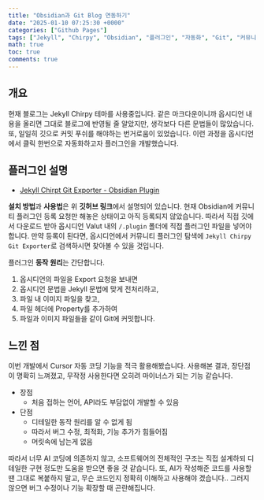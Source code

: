 ```yaml
---
title: "Obsidian과 Git Blog 연동하기"
date: "2025-01-10 07:25:30 +0000"
categories: ["Github Pages"]
tags: ["Jekyll", "Chirpy", "Obsidian", "플러그인", "자동화", "Git", "커뮤니티", "코드"]
math: true
toc: true
comments: true
---
```


## 개요

현재 블로그는 Jekyll Chirpy 테마를 사용중입니다. 같은 마크다운이니까 옵시디언 내용을 올리면 그대로 블로그에 반영될 줄 알았지만, 생각보다 다른 문법들이 많았습니다. 또, 일일히 깃으로 커밋 푸쉬를 해야하는 번거로움이 있었습니다. 이런 과정을 옵시디언에서 클릭 한번으로 자동화하고자 플러그인을 개발했습니다.

## 플러그인 설명

- [Jekyll Chirpt Git Exporter - Obsidian Plugin](https://github.com/qlsjtmek2/jekyll-chirpy-git-exporter)

**설치 방법**과 **사용법**은 위 **깃허브 링크**에서 설명되어 있습니다. 현재 Obsidian에 커뮤니티 플러그인 등록 요청만 해놓은 상태이고 아직 등록되지 않았습니다. 따라서 직접 깃에서 다운로드 받아 옵시디언 Valut 내의 `/.plugin` 폴더에 직접 플러그인 파일을 넣어야 합니다. 만약 등록이 된다면, 옵시디언에서 커뮤니티 플러그인 탐색에 `Jekyll Chirpy Git Exporter`로 검색하시면 찾아볼 수 있을 것입니다.

플러그인 **동작 원리**는 간단합니다.

1. 옵시디언의 파일을 Export 요청을 보내면
2. 옵시디언 문법을 Jekyll 문법에 맞게 전처리하고,
3. 파일 내 이미지 파일을 찾고,
4. 파일 헤더에 Property를 추가하여
5. 파일과 이미지 파일들을 같이 Git에 커밋합니다.

## 느낀 점

이번 개발에서 Cursor 자동 코딩 기능을 적극 활용해봤습니다. 사용해본 결과, 장단점이 명확히 느껴졌고, 무작정 사용한다면 오히려 마이너스가 되는 기능 같습니다.

- 장점
	- 처음 접하는 언어, API라도 부담없이 개발할 수 있음
- 단점
	- 디테일한 동작 원리를 알 수 없게 됨
	- 따라서 버그 수정, 최적화, 기능 추가가 힘들어짐
	- 머릿속에 남는게 없음

따라서 너무 AI 코딩에 의존하지 않고, 소프트웨어의 전체적인 구조는 직접 설계하되 디테일한 구현 정도만 도움을 받으면 좋을 것 같습니다. 또, AI가 작성해준 코드를 사용할 땐 그대로 복붙하지 말고, 무슨 코드인지 정확히 이해하고 사용해야 겠습니다.. 그러지 않으면 버그 수정이나 기능 확장할 때 곤란해집니다.